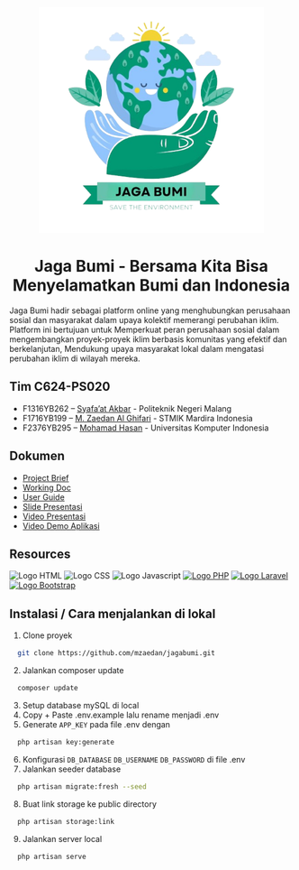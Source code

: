 <p align="center"><a href="https://jagabumi.masuk.id/" target="_blank"><img src="https://github.com/mzaedan/jagabumi/blob/master/public/images/logo.png" width="400" alt="Jaga Bumi Logo"></a></p>

<h1 align="center"><b>Jaga Bumi - Bersama Kita Bisa Menyelamatkan Bumi dan Indonesia</b></h1>

Jaga Bumi hadir sebagai platform online yang menghubungkan perusahaan sosial dan masyarakat dalam upaya kolektif memerangi perubahan iklim. Platform ini bertujuan untuk Memperkuat peran perusahaan sosial dalam mengembangkan proyek-proyek iklim berbasis komunitas yang efektif dan berkelanjutan, Mendukung upaya masyarakat lokal dalam mengatasi perubahan iklim di wilayah mereka.

## Tim C624-PS020

- F1316YB262 – [Syafa’at Akbar](https://github.com/SyafaatAkbar123) - Politeknik Negeri Malang
- F1716YB199 – [M. Zaedan Al Ghifari](https://github.com/mzaedan) - STMIK Mardira Indonesia
- F2376YB295  – [Mohamad Hasan](https://github.com/MuhammadHasan3 ) - Universitas Komputer Indonesia


## Dokumen
- [Project Brief](https://docs.google.com/document/d/18Fl9xWqlEK1ebvOtWya91-CxrNx5wYSqbGYlbL7cQ1M/edit?usp=sharing)
- [Working Doc](https://docs.google.com/document/d/110iCMACEUnrTXaH_8vvDvXZCVLR0uL49kVHCx3lQmSw/edit?usp=sharing)
- [User Guide](https://docs.google.com/document/d/1jaBlkGagBt8d405NqcGvL_kREDkzJxhL8tDkQX02quc/edit?usp=sharing)
- [Slide Presentasi](https://docs.google.com/presentation/d/1JZyLhxaIUU5TD17BHkgQ6embDhjs9PlQhEHIqY1fHmc/edit?usp=sharing)
- [Video Presentasi](https://youtu.be/oaDmvAjFuJ8)
- [Video Demo Aplikasi](https://youtu.be/N7kCYcRSQg0)

## Resources
<span><img src="https://upload.wikimedia.org/wikipedia/commons/thumb/6/61/HTML5_logo_and_wordmark.svg/768px-HTML5_logo_and_wordmark.svg.png" width="150" alt="Logo HTML"></span>
<span>
    <img src="https://upload.wikimedia.org/wikipedia/commons/thumb/6/62/CSS3_logo.svg/512px-CSS3_logo.svg.png" width="150" alt="Logo CSS">
</span>
<span><img src="https://upload.wikimedia.org/wikipedia/commons/thumb/9/99/Unofficial_JavaScript_logo_2.svg/1200px-Unofficial_JavaScript_logo_2.svg.png" width="150" alt="Logo Javascript"></span>
<a href="https://www.php.net/" target="_blank"><img src="https://upload.wikimedia.org/wikipedia/commons/thumb/2/27/PHP-logo.svg/2560px-PHP-logo.svg.png" width="150" alt="Logo PHP"></a>
<a href="https://laravel.com/" target="_blank"><img src="https://upload.wikimedia.org/wikipedia/commons/thumb/9/9a/Laravel.svg/1969px-Laravel.svg.png" width="150" alt="Logo Laravel"></a>
<a href="https://getbootstrap.com/" target="_blank">
    <img src="https://upload.wikimedia.org/wikipedia/commons/thumb/b/b2/Bootstrap_logo.svg/512px-Bootstrap_logo.svg.png" width="150" alt="Logo Bootstrap">
</a>

## Instalasi / Cara menjalankan di lokal
1. Clone proyek
```bash
  git clone https://github.com/mzaedan/jagabumi.git
```
2. Jalankan composer update
```bash
  composer update
```
3. Setup database mySQL di local
4. Copy + Paste .env.example lalu rename menjadi .env
5. Generate `APP_KEY` pada file .env dengan
```bash
  php artisan key:generate
```
6. Konfigurasi `DB_DATABASE` `DB_USERNAME` `DB_PASSWORD` di file .env
7. Jalankan seeder database
```bash
  php artisan migrate:fresh --seed
```
8. Buat link storage ke public directory
```bash
  php artisan storage:link
```
9. Jalankan server local
```bash
  php artisan serve
```
